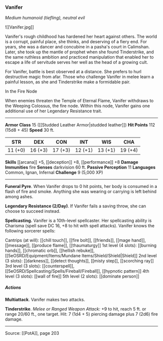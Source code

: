 ### Vanifer
_Medium humanoid (tiefling), neutral evil_

![[Vanifer.jpg]]

Vanifer's rough childhood has hardened her heart against others. The world is a corrupt, painful place, she thinks, and deserving of a fiery end. For years, she was a dancer and concubine in a pasha's court in Calimshan. Later, she took up the mantle of prophet when she found Tinderstrike, and the same ruthless ambition and practiced manipulation that enabled her to escape a life of servitude serves her well as the head of a growing cult.

For Vanifer, battle is best observed at a distance. She prefers to hurl destructive magic from afar. Those who challenge Vanifer in melee learn a painful lesson, as she and Tinderstrike make a formidable pair.

In the Fire Node

When enemies threaten the Temple of Eternal Flame, Vanifer withdraws to the Weeping Colossus, the fire node. Within this node, Vanifer gains one additional use of her Legendary Resistance trait.






---

**Armor Class** 15 ([[Studded Leather Armor|studded leather]])
**Hit Points** 112 (15d8 + 45)
**Speed** 30 ft.

| STR     | DEX     | CON     | INT     | WIS     | CHA     |
|---------|---------|---------|---------|---------|---------|
| 11 (+0) | 16 (+3) | 17 (+3) | 12 (+1) | 13 (+1) | 19 (+4) |

**Skills** [[arcana]] +5, [[deception]] +8, [[performance]] +8
**Damage Immunities** fire
**Senses** darkvision 60 ft.
**Passive Perception** 11
**Languages** Common, Ignan, Infernal
**Challenge** 9 (5,000 XP)

---

**Funeral Pyre**. When Vanifer drops to 0 hit points, her body is consumed in a flash of fire and smoke. Anything she was wearing or carrying is left behind among ashes.

**Legendary Resistance (2/Day)**. If Vanifer fails a saving throw, she can choose to succeed instead.

**Spellcasting.** Vanifer is a 10th-level spellcaster. Her spellcasting ability is Charisma (spell save DC 16, +8 to hit with spell attacks). Vanifer knows the following sorcerer spells:

Cantrips (at will): [[chill touch]], [[fire bolt]], [[friends]], [[mage hand]], [[message]], [[produce flame]], [[thaumaturgy]]
1st level (4 slots): [[burning hands]], [[chromatic orb]], [[hellish rebuke]], [[5eOSRD/Equipment/Items/Mundane Items/Shield/Shield|Shield]]
2nd level (3 slots): [[darkness]], [[detect thoughts]], [[misty step]], [[scorching ray]]
3rd level (3 slots): [[counterspell]], [[5eOSRD/Spellcasting/Spells/Fireball/Fireball]], [[hypnotic pattern]]
4th level (3 slots): [[wall of fire]]
5th level (2 slots): [[dominate person]]

##### Actions
**Multiattack**. Vanifer makes two attacks.

**Tinderstrike**. _Melee or Ranged Weapon Attack:_ +9 to hit, reach 5 ft. or range 20/60 ft., one target. Hit: 7 (1d4 + 5) piercing damage plus 7 (2d6) fire damage.


---

Source: [[PotA]], page 203
